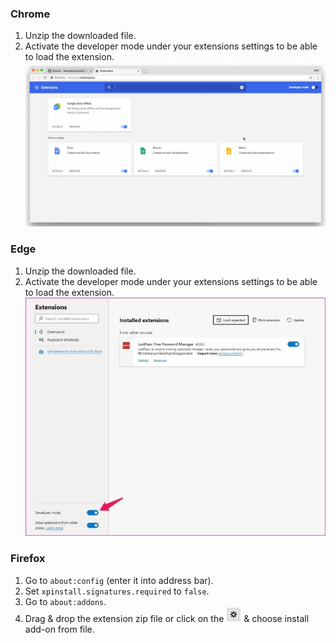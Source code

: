 ### Chrome
1. Unzip the downloaded file.
2. Activate the developer mode under your extensions settings to be able to load the extension.
![load-in-chrome](images/load-in-chrome.gif)

### Edge
1. Unzip the downloaded file.
2. Activate the developer mode under your extensions settings to be able to load the extension.
![load-in-edge](images/load-in-edge.jpg)

### Firefox
1. Go to `about:config` (enter it into address bar).
2. Set `xpinstall.signatures.required` to `false`.
3. Go to `about:addons`.
4. Drag & drop the extension zip file or click on the ![cog](images/cog.png) & choose install add-on from file.
